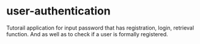 # user-authentication
Tutorail application for input password that has registration, login, retrieval function. And as well as to check if a user is formally registered.
